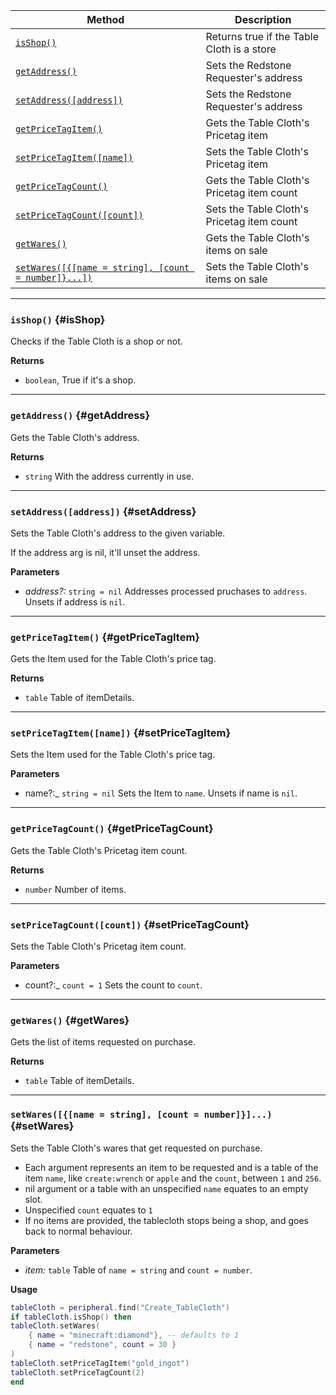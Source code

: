 | Method                                 | Description                                                  |
| -------------------------------------- | ------------------------------------------------------------ |
| [`isShop()`](#isShop)            | Returns true if the Table Cloth is a store |
| [`getAddress()`](#getAddress)            | Sets the Redstone Requester's address |
| [`setAddress([address])`](#setAddress)            | Sets the Redstone Requester's address |
| [`getPriceTagItem()`](#getPriceTagItem)            | Gets the Table Cloth's Pricetag item|
| [`setPriceTagItem([name])`](#setPriceTagItem)            | Sets the Table Cloth's Pricetag item|
| [`getPriceTagCount()`](#getPriceTagCount)            | Gets the Table Cloth's Pricetag item count|
| [`setPriceTagCount([count])`](#setPriceTagCount)            | Sets the Table Cloth's Pricetag item count|
| [`getWares()`](#getWares)            | Gets the Table Cloth's items on sale|
| [`setWares([{[name = string], [count = number]}...])`](#setWares)            | Sets the Table Cloth's items on sale |

---

### `isShop()` {#isShop}

Checks if the Table Cloth is a shop or not.

**Returns**

- `boolean`, True if it's a shop. 

---

### `getAddress()` {#getAddress}

Gets the Table Cloth's address.

**Returns**

- `string` With the address currently in use. 

---

### `setAddress([address])` {#setAddress}

Sets the Table Cloth's address to the given variable.

If the address arg is nil, it'll unset the address.

**Parameters**

- _address?:_ `string = nil`  Addresses processed pruchases to `address`. Unsets if address is `nil`.


---

### `getPriceTagItem()` {#getPriceTagItem}

Gets the Item used for the Table Cloth's price tag.

**Returns**

- `table` Table of itemDetails.

---


### `setPriceTagItem([name])` {#setPriceTagItem}

Sets the Item used for the Table Cloth's price tag.

**Parameters**

- name?:_ `string = nil`  Sets the Item to `name`. Unsets if name is `nil`.

---

### `getPriceTagCount()` {#getPriceTagCount}

Gets the Table Cloth's Pricetag item count.

**Returns**

- `number` Number of items.

---


### `setPriceTagCount([count])` {#setPriceTagCount}

Sets the Table Cloth's Pricetag item count.

**Parameters**

- count?:_ `count = 1`  Sets the count to `count`.


---

### `getWares()` {#getWares}

Gets the list of items requested on purchase.

**Returns**

- `table` Table of itemDetails.

---

### `setWares([{[name = string], [count = number]}]...)` {#setWares}

Sets the Table Cloth's wares that get requested on purchase.
- Each argument represents an item to be requested and is a table of the item `name`, like `create:wrench` or `apple` and the `count`, between `1` and `256`.
- nil argument or a table with an unspecified `name` equates to an empty slot.
- Unspecified `count` equates to `1`
- If no items are provided, the tablecloth stops being a shop, and goes back to normal behaviour.

**Parameters**

- _item:_ `table` Table of `name = string` and `count = number`.

**Usage**
```lua
tableCloth = peripheral.find("Create_TableCloth")
if tableCloth.isShop() then
tableCloth.setWares(
    { name = "minecraft:diamond"}, -- defaults to 1
    { name = "redstone", count = 30 }
)
tableCloth.setPriceTagItem("gold_ingot")
tableCloth.setPriceTagCount(2)
end
```
